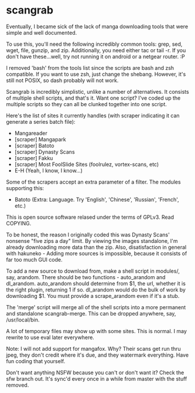 scangrab
=====

Eventually, I became sick of the lack of manga downloading tools that were simple and well documented.

To use this, you'll need the following incredibly common tools: grep, sed, wget, file, gunzip, and zip. Additionally, you need either tac or tail -r. If you don't have these...well, try not running it on android or a netgear router. :P

I removed 'bash' from the tools list since the scripts are bash and zsh compatible. If you want to use zsh, just change the shebang. However, it's still not POSIX, so dash probably will not work.

Scangrab is incredibly simplistic, unlike a number of alternatives. It consists of multiple shell scripts, and that's it. Want one script? I've coded up the multiple scripts so they can all be clunked together into one script.

Here's the list of sites it currently handles (with scraper indicating it can generate a series batch file):
 * Mangareader
 * [scraper] Mangapark
 * [scraper] Batoto
 * [scraper] Dynasty Scans
 * [scraper] Fakku
 * [scraper] Most FoolSlide Sites (foolrulez, vortex-scans, etc)
 * E-H (Yeah, I know, I know...)

Some of the scrapers accept an extra parameter of a filter. The modules supporting this:
 * Batoto (Extra: Language. Try 'English', 'Chinese', 'Russian', 'French', etc.)

This is open source software relased under the terms of GPLv3. Read COPYING.

To be honest, the reason I originally coded this was Dynasty Scans' nonsense "five zips a day" limit. By viewing the images standalone, I'm already downloading more data than the zip. Also, disatisfaction in general with hakuneko - Adding more sources is impossible, because it consists of far too much GUI code.

To add a new source to download from, make a shell script in modules/, say, arandom. There should be two functions - auto_arandom and dl_arandom. auto_arandom should determine from $1, the url, whether it is the right plugin, returning 1 if so. dl_arandom would do the bulk of work by downloading $1. You must provide a scrape_arandom even if it's a stub.

The 'merge' script will merge all of the shell scripts into a more permanent and standalone scangrab-merge. This can be dropped anywhere, say, /usr/local/bin.

A lot of temporary files may show up with some sites. This is normal. I may rewrite to use eval later everywhere.

Note: I will not add support for mangafox. Why? Their scans get run thru jpeg, they don't credit where it's due, and they watermark everything. Have fun coding that yourself.

Don't want anything NSFW because you can't or don't want it? Check the sfw branch out. It's sync'd every once in a while from master with the stuff removed.

